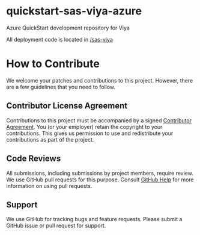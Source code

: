 # quickstart-sas-viya-azure
Azure QuickStart development repository for Viya

All deployment code is located in [/sas-viya](/sas-viya)

# How to Contribute

We welcome your patches and contributions to this project. However, there are
a few guidelines that you need to follow.

## Contributor License Agreement

Contributions to this project must be accompanied by a signed
[Contributor Agreement](ContributorAgreement.txt).
You (or your employer) retain the copyright to your contributions.
This gives us permission to use and redistribute your contributions as
part of the project.

## Code Reviews

All submissions, including submissions by project members, require review. We
use GitHub pull requests for this purpose. Consult
[GitHub Help](https://help.github.com/articles/about-pull-requests/) for more
information on using pull requests.

## Support

We use GitHub for tracking bugs and feature requests. Please submit a GitHub issue or pull request for support.

